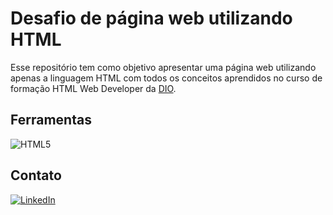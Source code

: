 # Desafio de página web utilizando HTML
Esse repositório tem como objetivo apresentar uma página web utilizando apenas a linguagem HTML com todos os conceitos aprendidos no curso de formação HTML Web Developer da [DIO](https://web.dio.me/track/formacao-html-web-developer).

## Ferramentas
![HTML5](https://img.shields.io/badge/HTML5-E5532D?style=for-the-badge&logo=html5&logoColor=white)

## Contato
[![LinkedIn](https://img.shields.io/badge/LinkedIn-126BC4?style=for-the-badge&logo=linkedin&logoColor=0E76A8%logoColor=white)](https://www.linkedin.com/in/marcella-carneiro-b8428b26b/)
